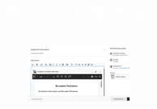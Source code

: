 <div style="background-image: url('Screenshot 2024-10-25 223555.png'); 
            background-size: cover; 
            padding: 50px; 
            text-align: center; 
            color: white;">

# Welcome to My Page

This section has a background image!

<img src="Screenshot 2024-10-25 223555.png" alt="Description of the image" style="width:50%; height:auto;">


</div>

